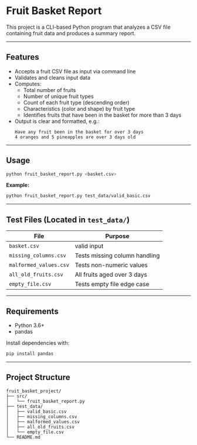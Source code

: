 
# Fruit Basket Report

This project is a CLI-based Python program that analyzes a CSV file containing fruit data and produces a summary report.

---

## Features

- Accepts a fruit CSV file as input via command line
- Validates and cleans input data
- Computes:
  - Total number of fruits
  - Number of unique fruit types
  - Count of each fruit type (descending order)
  - Characteristics (color and shape) by fruit type
  - Identifies fruits that have been in the basket for more than 3 days
- Output is clear and formatted, e.g.:
  ```
  Have any fruit been in the basket for over 3 days
  4 oranges and 5 pineapples are over 3 days old
  ```

---

## Usage

```bash
python fruit_basket_report.py <basket.csv>
```

**Example:**
```bash
python fruit_basket_report.py test_data/valid_basic.csv
```

---

## Test Files (Located in `test_data/`)

| File                    | Purpose                              |
|-------------------------|--------------------------------------|
| `basket.csv`            | valid input                          |
| `missing_columns.csv`   | Tests missing column handling        |
| `malformed_values.csv`  | Tests non-numeric values             |
| `all_old_fruits.csv`    | All fruits aged over 3 days          |
| `empty_file.csv`        | Tests empty file edge case           |

---

## Requirements

- Python 3.6+
- pandas

Install dependencies with:

```bash
pip install pandas
```

---

## Project Structure

```
fruit_basket_project/
├── src/
│   └── fruit_basket_report.py
├── test_data/
│   ├── valid_basic.csv
│   ├── missing_columns.csv
│   ├── malformed_values.csv
│   ├── all_old_fruits.csv
│   └── empty_file.csv
└── README.md
```
